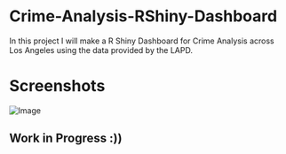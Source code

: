 # Crime-Analysis-RShiny-Dashboard

In this project I will make a R Shiny Dashboard for Crime Analysis across Los Angeles using the data provided by the LAPD. 


# Screenshots
![Image](https://github.com/user-attachments/assets/7217aff8-13fe-4d18-b7f3-c047382f47d3)

## Work in Progress :))
